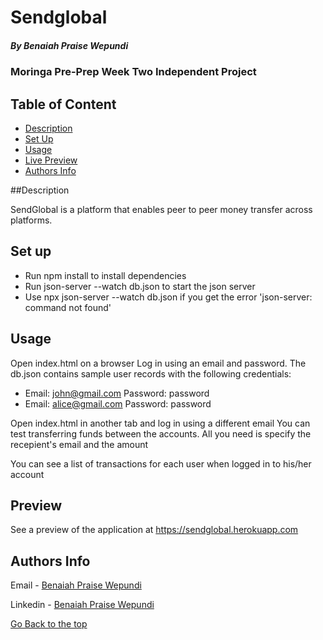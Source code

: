 # Sendglobal

##### By Benaiah Praise Wepundi 
### Moringa Pre-Prep Week Two Independent Project

## Table of Content

+ [Description](#description)
+ [Set Up](#set-up)
+ [Usage](#usage)
+ [Live Preview](#preview)
+ [Authors Info](#author-Info)

##Description

SendGlobal is a platform that enables peer to peer money transfer across platforms.

## Set up

- Run npm install to install dependencies
- Run json-server --watch db.json to start the json server
- Use npx json-server --watch db.json if you get the error 'json-server: command not found'

## Usage

Open index.html on a browser
Log in using an email and password. The db.json contains sample user records with the following credentials:
- Email: john@gmail.com Password: password
- Email: alice@gmail.com Password: password

Open index.html in another tab and log in using a different email
You can test transferring funds between the accounts. All you need is specify the recepient's email and the amount

You can see a list of transactions for each user when logged in to his/her account

## Preview

See a preview of the application at <a href="https://sendglobal.herokuapp.com/" target="_blank">https://sendglobal.herokuapp.com</a>

## Authors Info

Email - [Benaiah Praise Wepundi](mailto:benaiah.praise@student.moringaschool.com)

Linkedin - [Benaiah Praise Wepundi](https://www.linkedin.com/in/benaiah-ke/)

[Go Back to the top](#Sendglobal)
